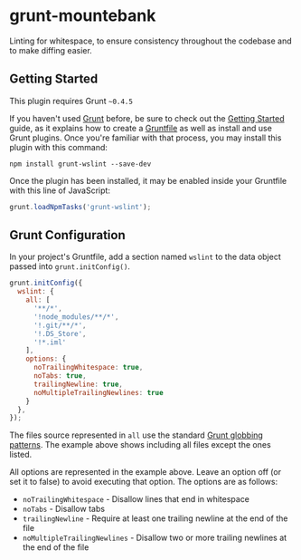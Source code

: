 # grunt-mountebank

Linting for whitespace, to ensure consistency throughout the codebase and to make
diffing easier.

## Getting Started

This plugin requires Grunt `~0.4.5`

If you haven't used [Grunt](http://gruntjs.com/) before, be sure to check out
the [Getting Started](http://gruntjs.com/getting-started) guide, as it explains
how to create a [Gruntfile](http://gruntjs.com/sample-gruntfile) as well as
install and use Grunt plugins. Once you're familiar with that process, you
may install this plugin with this command:

```shell
npm install grunt-wslint --save-dev
```

Once the plugin has been installed, it may be enabled inside your Gruntfile with this line of JavaScript:

```js
grunt.loadNpmTasks('grunt-wslint');
```

## Grunt Configuration

In your project's Gruntfile, add a section named `wslint` to the data object passed into `grunt.initConfig()`.

```js
grunt.initConfig({
  wslint: {
    all: [
      '**/*',
      '!node_modules/**/*',
      '!.git/**/*',
      '!.DS_Store',
      '!*.iml'
    ],
    options: {
      noTrailingWhitespace: true,
      noTabs: true,
      trailingNewline: true,
      noMultipleTrailingNewlines: true
    }
  },
});
```

The files source represented in `all` use the standard
[Grunt globbing patterns](http://gruntjs.com/configuring-tasks#globbing-patterns).  The example
above shows including all files except the ones listed.

All options are represented in the example above.  Leave an option off (or set it to false) to
avoid executing that option.  The options are as follows:

* `noTrailingWhitespace` - Disallow lines that end in whitespace
* `noTabs` - Disallow tabs
* `trailingNewline` - Require at least one trailing newline at the end of the file
* `noMultipleTrailingNewlines` - Disallow two or more trailing newlines at the end of the file
